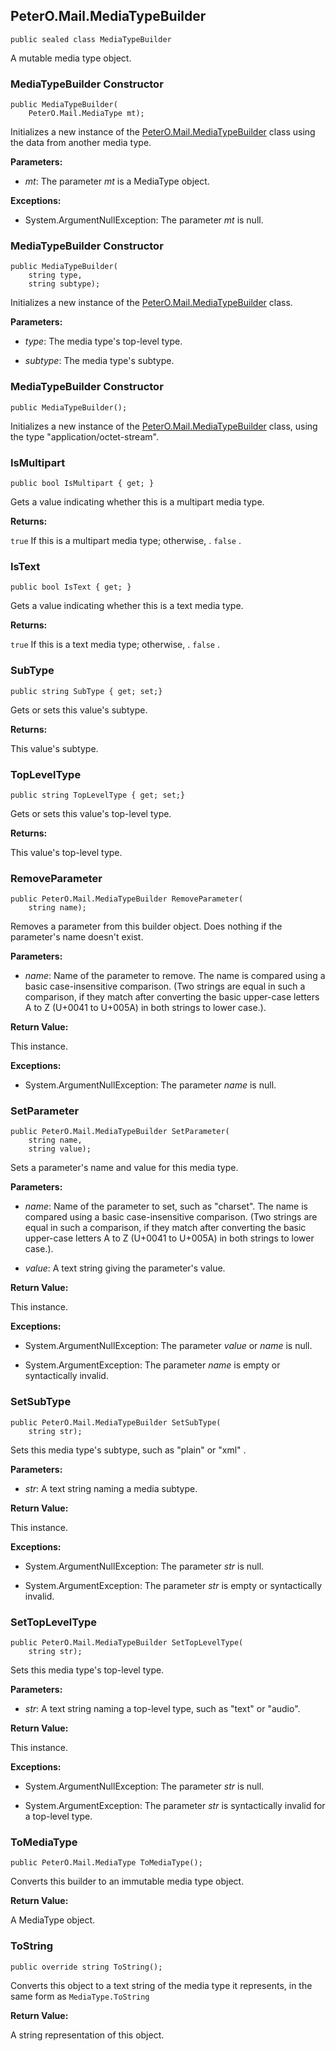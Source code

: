 ## PeterO.Mail.MediaTypeBuilder

    public sealed class MediaTypeBuilder

A mutable media type object.

### MediaTypeBuilder Constructor

    public MediaTypeBuilder(
        PeterO.Mail.MediaType mt);

Initializes a new instance of the [PeterO.Mail.MediaTypeBuilder](PeterO.Mail.MediaTypeBuilder.md) class using the data from another media type.

<b>Parameters:</b>

 * <i>mt</i>: The parameter  <i>mt</i>
 is a MediaType object.

<b>Exceptions:</b>

 * System.ArgumentNullException:
The parameter <i>mt</i>
 is null.

### MediaTypeBuilder Constructor

    public MediaTypeBuilder(
        string type,
        string subtype);

Initializes a new instance of the [PeterO.Mail.MediaTypeBuilder](PeterO.Mail.MediaTypeBuilder.md) class.

<b>Parameters:</b>

 * <i>type</i>: The media type's top-level type.

 * <i>subtype</i>: The media type's subtype.

### MediaTypeBuilder Constructor

    public MediaTypeBuilder();

Initializes a new instance of the [PeterO.Mail.MediaTypeBuilder](PeterO.Mail.MediaTypeBuilder.md) class, using the type "application/octet-stream".

### IsMultipart

    public bool IsMultipart { get; }

Gets a value indicating whether this is a multipart media type.

<b>Returns:</b>

 `true`  If this is a multipart media type; otherwise, . `false` .

### IsText

    public bool IsText { get; }

Gets a value indicating whether this is a text media type.

<b>Returns:</b>

 `true`  If this is a text media type; otherwise, . `false` .

### SubType

    public string SubType { get; set;}

Gets or sets this value's subtype.

<b>Returns:</b>

This value's subtype.

### TopLevelType

    public string TopLevelType { get; set;}

Gets or sets this value's top-level type.

<b>Returns:</b>

This value's top-level type.

### RemoveParameter

    public PeterO.Mail.MediaTypeBuilder RemoveParameter(
        string name);

Removes a parameter from this builder object. Does nothing if the parameter's name doesn't exist.

<b>Parameters:</b>

 * <i>name</i>: Name of the parameter to remove. The name is compared using a basic case-insensitive comparison. (Two strings are equal in such a comparison, if they match after converting the basic upper-case letters A to Z (U+0041 to U+005A) in both strings to lower case.).

<b>Return Value:</b>

This instance.

<b>Exceptions:</b>

 * System.ArgumentNullException:
The parameter <i>name</i>
 is null.

### SetParameter

    public PeterO.Mail.MediaTypeBuilder SetParameter(
        string name,
        string value);

Sets a parameter's name and value for this media type.

<b>Parameters:</b>

 * <i>name</i>: Name of the parameter to set, such as "charset". The name is compared using a basic case-insensitive comparison. (Two strings are equal in such a comparison, if they match after converting the basic upper-case letters A to Z (U+0041 to U+005A) in both strings to lower case.).

 * <i>value</i>: A text string giving the parameter's value.

<b>Return Value:</b>

This instance.

<b>Exceptions:</b>

 * System.ArgumentNullException:
The parameter <i>value</i>
 or  <i>name</i>
 is null.

 * System.ArgumentException:
The parameter <i>name</i>
 is empty or syntactically invalid.

### SetSubType

    public PeterO.Mail.MediaTypeBuilder SetSubType(
        string str);

Sets this media type's subtype, such as "plain" or "xml" .

<b>Parameters:</b>

 * <i>str</i>: A text string naming a media subtype.

<b>Return Value:</b>

This instance.

<b>Exceptions:</b>

 * System.ArgumentNullException:
The parameter <i>str</i>
 is null.

 * System.ArgumentException:
The parameter <i>str</i>
 is empty or syntactically invalid.

### SetTopLevelType

    public PeterO.Mail.MediaTypeBuilder SetTopLevelType(
        string str);

Sets this media type's top-level type.

<b>Parameters:</b>

 * <i>str</i>: A text string naming a top-level type, such as "text" or "audio".

<b>Return Value:</b>

This instance.

<b>Exceptions:</b>

 * System.ArgumentNullException:
The parameter <i>str</i>
 is null.

 * System.ArgumentException:
The parameter <i>str</i>
 is syntactically invalid for a top-level type.

### ToMediaType

    public PeterO.Mail.MediaType ToMediaType();

Converts this builder to an immutable media type object.

<b>Return Value:</b>

A MediaType object.

### ToString

    public override string ToString();

Converts this object to a text string of the media type it represents, in the same form as  `MediaType.ToString`

<b>Return Value:</b>

A string representation of this object.
